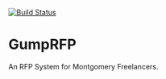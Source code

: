 [![Build Status](https://travis-ci.org/jamesmeisler/gumprfp.svg?branch=master)](https://travis-ci.org/jamesmeisler/gumprfp)

# GumpRFP

An RFP System for Montgomery Freelancers. 